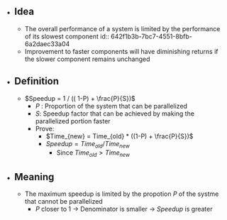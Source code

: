 - ## Idea
	- The overall performance of a system is limited by the performance of its slowest component
	  id:: 642f1b3b-7bc7-4551-8bfb-6a2daec33a04
	- Improvement to faster components will have diminishing returns if the slower component remains unchanged
- ## Definition
	- $Speedup = 1 / (( 1-P) + \frac{P}{S})$
		- $P$ : Proportion of the system that can be parallelized
		- $S$: Speedup factor that can be achieved by making the parallelized portion faster
		- Prove:
			- $Time_{new} = Time_{old} * ((1-P) + \frac{P}{S})$
			- $Speedup = Time_{old} / Time_{new}$
				- Since $Time_{old} > Time_{new}$
- ## Meaning
	- The maximum speedup is limited by the propotion $P$ of the systme that cannot be parallelized
		- $P$ closer to 1 -> Denominator is smaller -> $Speedup$ is greater